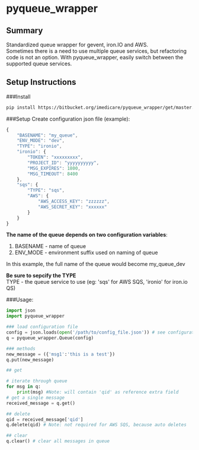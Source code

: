 # pyqueue_wrapper

## Summary
Standardized queue wrapper for gevent, iron.IO and AWS.  
Sometimes there is a need to use multiple queue services, but refactoring code is not an option.
With pyqueue_wrapper, easily switch between the supported queue services.

## Setup Instructions
###Install
```bash
pip install https://bitbucket.org/imedicare/pyqueue_wrapper/get/master.zip
```

###Setup
Create configuration json file (example):
```javascript
{
    "BASENAME": "my_queue",
    "ENV_MODE": "dev",
    "TYPE": "ironio",
    "ironio": {
        "TOKEN": "xxxxxxxxx",
        "PROJECT_ID": "yyyyyyyyyy",
        "MSG_EXPIRES": 1800,
        "MSG_TIMEOUT": 8400
    },
    "sqs": {
        "TYPE": "sqs",
        "AWS": {
            "AWS_ACCESS_KEY": "zzzzzz",
            "AWS_SECRET_KEY": "xxxxxx"
        }
    }
}
```
**The name of the queue depends on two configuration variables**:

 1. BASENAME - name of queue 
 2. ENV_MODE - environment suffix used on naming of queue

In this example, the full name of the queue would become my_queue_dev

**Be sure to sepcify the TYPE**  
TYPE - the queue service to use (eg: 'sqs' for AWS SQS, 'ironio' for iron.io QS)

###Usage:
```python
import json
import pyqueue_wrapper

### load configuration file
config = json.loads(open('/path/to/config_file.json')) # see configuration example above
q = pyqueue_wrapper.Queue(config)

### methods
new_message = ({'msg1':'this is a test'})
q.put(new_message)

## get

# iterate through queue
for msg in q:
    print(msg) #Note: will contain 'qid' as reference extra field
# get a single message
received_message = q.get()

## delete
qid = received_message['qid']
q.delete(qid) # Note: not required for AWS SQS, because auto deletes

## clear
q.clear() # clear all messages in queue
```

